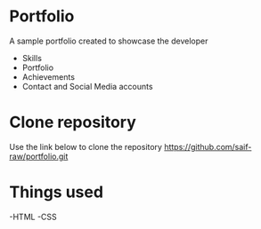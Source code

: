 # Portfolio

A sample portfolio created to showcase the developer
- Skills
- Portfolio
- Achievements
- Contact and Social Media accounts

# Clone repository

Use the link below to clone the repository
https://github.com/saif-raw/portfolio.git

# Things used

-HTML
-CSS
